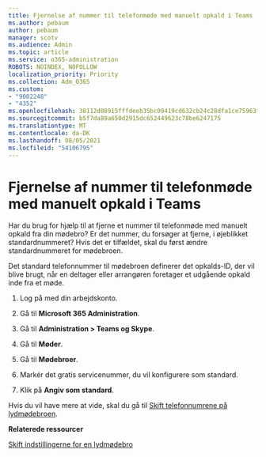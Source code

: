 ```yaml
---
title: Fjernelse af nummer til telefonmøde med manuelt opkald i Teams
ms.author: pebaum
author: pebaum
manager: scotv
ms.audience: Admin
ms.topic: article
ms.service: o365-administration
ROBOTS: NOINDEX, NOFOLLOW
localization_priority: Priority
ms.collection: Adm_O365
ms.custom:
- "9002248"
- "4352"
ms.openlocfilehash: 38112d08915fffdeeb35bc09419cd632cb24c28dfa1ce75963f0217fc274d67e
ms.sourcegitcommit: b5f7da89a650d2915dc652449623c78be6247175
ms.translationtype: MT
ms.contentlocale: da-DK
ms.lasthandoff: 08/05/2021
ms.locfileid: "54106795"
---
```

# <a name="teams-dial-in-conferencing-number-removal"></a>Fjernelse af nummer til telefonmøde med manuelt opkald i Teams

Har du brug for hjælp til at fjerne et nummer til telefonmøde med manuelt opkald fra din mødebro? Er det nummer, du forsøger at fjerne, i øjeblikket standardnummeret? Hvis det er tilfældet, skal du først ændre standardnummeret for mødebroen.

Det standard telefonnummer til mødebroen definerer det opkalds-ID, der vil blive brugt, når en deltager eller arrangøren foretager et udgående opkald inde fra et møde.

1. Log på med din arbejdskonto.

2. Gå til **Microsoft 365 Administration**.

3. Gå til **Administration > Teams og Skype**.

4. Gå til **Møder**.

5. Gå til **Mødebroer**.

6. Markér det gratis servicenummer, du vil konfigurere som standard.

7. Klik på **Angiv som standard**.

Hvis du vil have mere at vide, skal du gå til [Skift telefonnumrene på lydmødebroen](https://docs.microsoft.com/microsoftteams/change-the-phone-numbers-on-your-audio-conferencing-bridge).

**Relaterede ressourcer**

[Skift indstillingerne for en lydmødebro](https://docs.microsoft.com/microsoftteams/change-the-settings-for-an-audio-conferencing-bridge)

